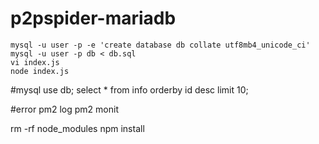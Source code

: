 # p2pspider-mariadb

    mysql -u user -p -e 'create database db collate utf8mb4_unicode_ci'
    mysql -u user -p db < db.sql
    vi index.js
    node index.js

#mysql
use db;
select * from info orderby id desc limit 10;

#error
pm2 log
pm2 monit

rm -rf node_modules
npm install	
